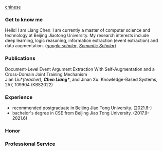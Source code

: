 [chinese](https://happyliangchen.github.io/)
### Get to know me
Hello! I am Liang Chen. I am currently a master of computer science and technology at Beijing Jiaotong University. My research interests include deep learning, logic reasoning, information extraction (event extraction) and data augmentation. ([*google scholar*](https://scholar.google.com.hk/citations?hl=zh-CN&user=N9FdvFQAAAAJ), [*Semantic Scholar*](https://www.semanticscholar.org/author/Chen-Liang/2113437300))

### Publications

Document-Level Event Argument Extraction With Self-Augmentation and a Cross-Domain Joint Training Mechanism  
Jian Liu\**(teacher), **Chen Liang\****, and Jinan Xu. Knowledge-Based Systems, 257, 109904 (KBS2022)

### Experience
- recommended postgraduate in Beijing Jiao Tong University. (2021.6-)
- bachelor's degree in CSE from Beijing Jiao Tong University. (2017.9-2021.6)

### Honor

### Professional Service

